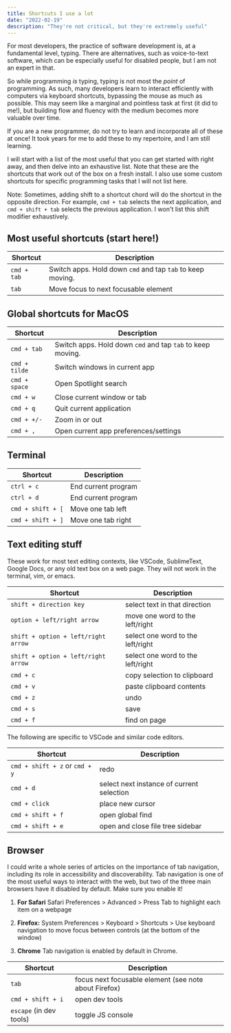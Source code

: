 ```yaml
---
title: Shortcuts I use a lot
date: "2022-02-19"
description: "They're not critical, but they're extremely useful"
---
```


For most developers, the practice of software development is, at a fundamental level, typing. There are alternatives, such as voice-to-text software, which can be especially useful for disabled people, but I am not an expert in that.

So while programming _is_ typing, typing is not most the _point_ of programming. As such, many developers learn to interact efficiently with computers via keyboard shortcuts, bypassing the mouse as much as possible. This may seem like a marginal and pointless task at first (it did to me!), but building flow and fluency with the medium becomes more valuable over time.

If you are a new programmer, do not try to learn and incorporate all of these at once! It took years for me to add these to my repertoire, and I am still learning.

I will start with a list of the most useful that you can get started with right away, and then delve into an exhaustive list. Note that these are the shortcuts that work out of the box on a fresh install. I also use some custom shortcuts for specific programming tasks that I will not list here.

Note: Sometimes, adding shift to a shortcut chord will do the shortcut in the opposite direction. For example, `cmd + tab` selects the next application, and `cmd + shift + tab` selects the previous application. I won't list this shift modifier exhaustively.

## Most useful shortcuts (start here!)

| Shortcut    | Description                                                |
| ----------- | ---------------------------------------------------------- |
| `cmd + tab` | Switch apps. Hold down `cmd` and tap `tab` to keep moving. |
| `tab`       | Move focus to next focusable element                       |

## Global shortcuts for MacOS

| Shortcut      | Description                                                |
| ------------- | ---------------------------------------------------------- |
| `cmd + tab`   | Switch apps. Hold down `cmd` and tap `tab` to keep moving. |
| `cmd + tilde` | Switch windows in current app                              |
| `cmd + space` | Open Spotlight search                                      |
| `cmd + w`     | Close current window or tab                                |
| `cmd + q`     | Quit current application                                   |
| `cmd + +/-`   | Zoom in or out                                             |
| `cmd + ,`     | Open current app preferences/settings                      |

## Terminal

| Shortcut          | Description         |
| ----------------- | ------------------- |
| `ctrl + c`        | End current program |
| `ctrl + d`        | End current program |
| `cmd + shift + [` | Move one tab left   |
| `cmd + shift + ]` | Move one tab right  |

## Text editing stuff

These work for most text editing contexts, like VSCode, SublimeText, Google Docs, or any old text box on a web page. They will not work in the terminal, vim, or emacs.

| Shortcut                            | Description                       |
| ----------------------------------- | --------------------------------- |
| `shift + direction key`             | select text in that direction     |
| `option + left/right arrow`         | move one word to the left/right   |
| `shift + option + left/right arrow` | select one word to the left/right |
| `shift + option + left/right arrow` | select one word to the left/right |
| `cmd + c`                           | copy selection to clipboard       |
| `cmd + v`                           | paste clipboard contents          |
| `cmd + z`                           | undo                              |
| `cmd + s`                           | save                              |
| `cmd + f`                           | find on page                      |

The following are specific to VSCode and similar code editors.

| Shortcut                       | Description                               |
| ------------------------------ | ----------------------------------------- |
| `cmd + shift + z` or `cmd + y` | redo                                      |
| `cmd + d`                      | select next instance of current selection |
| `cmd + click`                  | place new cursor                          |
| `cmd + shift + f`              | open global find                          |
| `cmd + shift + e`              | open and close file tree sidebar          |

## Browser

I could write a whole series of articles on the importance of tab navigation, including its role in accessibility and discoverability. Tab navigation is one of the most useful ways to interact with the web, but two of the three main browsers have it disabled by default. Make sure you enable it!

1. **For Safari**
   Safari Preferences > Advanced > Press Tab to highlight each item on a webpage

2. **Firefox:**
   System Preferences > Keyboard > Shortcuts > Use keyboard navigation to move focus between controls (at the bottom of the window)

3. **Chrome**
   Tab navigation is enabled by default in Chrome.

| Shortcut                | Description                                           |
| ----------------------- | ----------------------------------------------------- |
| `tab`                   | focus next focusable element (see note about Firefox) |
| `cmd + shift + i`       | open dev tools                                        |
| `escape` (in dev tools) | toggle JS console                                     |
